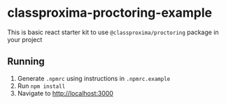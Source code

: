 # classproxima-proctoring-example

This is basic react starter kit to use `@classproxima/proctoring` package in your project

## Running

1. Generate `.npmrc` using instructions in `.npmrc.example`
2. Run `npm install`
3. Navigate to [http://localhost:3000](http://localhost:3000)

